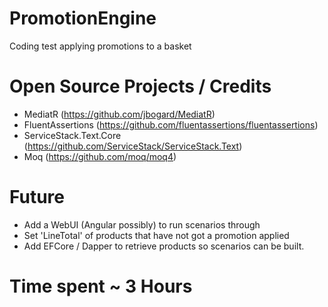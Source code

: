 # PromotionEngine
Coding test applying promotions to a basket

# Open Source Projects / Credits
- MediatR (https://github.com/jbogard/MediatR)
- FluentAssertions (https://github.com/fluentassertions/fluentassertions)
- ServiceStack.Text.Core (https://github.com/ServiceStack/ServiceStack.Text)
- Moq (https://github.com/moq/moq4)


# Future 
- Add a WebUI (Angular possibly) to run scenarios through
- Set 'LineTotal' of products that have not got a promotion applied
- Add EFCore / Dapper to retrieve products so scenarios can be built.

# Time spent ~ 3 Hours
